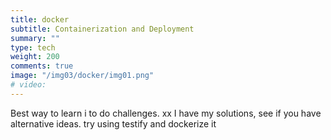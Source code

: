```yaml
---
title: docker
subtitle: Containerization and Deployment
summary: ""
type: tech
weight: 200
comments: true
image: "/img03/docker/img01.png"
# video: 
---
```

Best way to learn i to do challenges.  xx
I have my solutions, see if you have alternative ideas.  try using testify and dockerize it
<!--more-->

